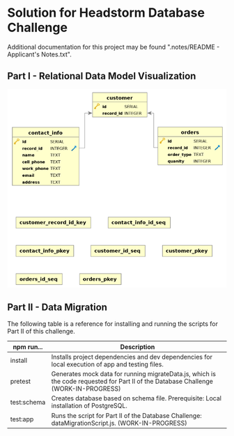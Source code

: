 # Solution for Headstorm Database Challenge

Additional documentation for this project may be found ".notes/README - Applicant's Notes.txt".

## Part I - Relational Data Model Visualization

![Visualization of database schema](./headstorm_db_visualization.png)

## Part II - Data Migration

The following table is a reference for installing and running the scripts for Part II of this challenge.

| npm run...  | Description                                                                                                       |
|-------------|-------------------------------------------------------------------------------------------------------------------|
| install     | Installs project dependencies and dev dependencies for local execution of app and testing files.                  |
| pretest     | Generates mock data for running migrateData.js, which is the code requested for Part II of the Database Challenge (WORK-IN-PROGRESS)|
| test:schema | Creates database based on schema file. Prerequisite: Local installation of PostgreSQL.                            |
| test:app    | Runs the script for Part II of the Database Challenge: dataMigrationScript.js. (WORK-IN-PROGRESS)                                   |
